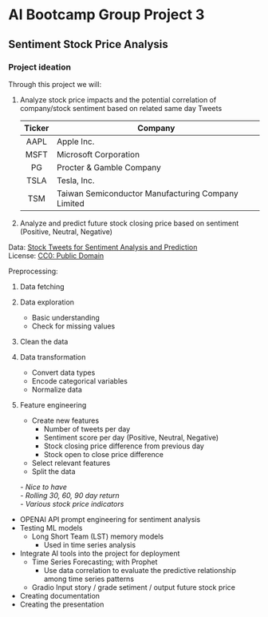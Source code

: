 # AI Bootcamp Group Project 3
## Sentiment Stock Price Analysis

### Project ideation
Through this project we will:
1. Analyze stock price impacts and the potential correlation of company/stock sentiment based on related same day Tweets
   
   | Ticker | Company |
   | :-: | - |  
   | AAPL | Apple Inc. |  
   | MSFT | Microsoft Corporation |  
   | PG | Procter & Gamble Company |  
   | TSLA | Tesla, Inc. |  
   | TSM | Taiwan Semiconductor Manufacturing Company Limited |  
3. Analyze and predict future stock closing price based on sentiment (Positive, Neutral, Negative)

Data: [Stock Tweets for Sentiment Analysis and Prediction](https://www.kaggle.com/datasets/equinxx/stock-tweets-for-sentiment-analysis-and-prediction?resource=download)  
License: [CC0: Public Domain](https://creativecommons.org/publicdomain/zero/1.0/)

Preprocessing:  
1. Data fetching  
2. Data exploration  
   - Basic understanding  
   - Check for missing values  
3. Clean the data  
4. Data transformation  
   - Convert data types  
   - Encode categorical variables  
   - Normalize data  
5. Feature engineering  
   - Create new features  
      - Number of tweets per day  
      - Sentiment score per day (Positive, Neutral, Negative)  
      - Stock closing price difference from previous day  
      - Stock open to close price difference  
   - Select relevant features  
   - Split the data  

   *- Nice to have*  
     *- Rolling 30, 60, 90 day return*  
     *- Various stock price indicators*  




  - OPENAI API prompt engineering for sentiment analysis
- Testing ML models
  - Long Short Team (LST) memory models
    - Used in time series analysis
- Integrate AI tools into the project for deployment
  - Time Series Forecasting; with Prophet
    - Use data correlation to evaluate the predictive relationship among time series patterns
  - Gradio Input story / grade setiment / output future stock price
- Creating documentation
- Creating the presentation
